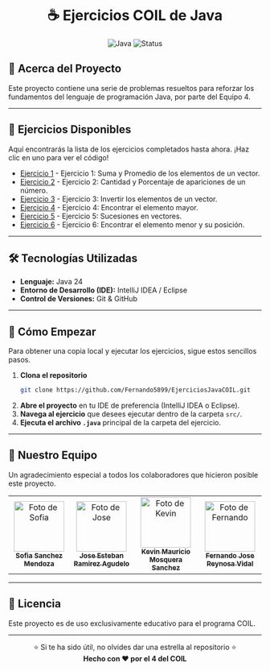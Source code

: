 <div align="center">

# ☕ Ejercicios COIL de Java

![Java](https://img.shields.io/badge/Java-ED8B00?style=for-the-badge&logo=openjdk&logoColor=white)
![Status](https://img.shields.io/badge/Estado-Activo-success?style=for-the-badge)

</div>

## 📖 Acerca del Proyecto
Este proyecto contiene una serie de problemas resueltos para reforzar los fundamentos del lenguaje de programación Java, por parte del Equipo 4.

---

## 🚀 Ejercicios Disponibles

Aquí encontrarás la lista de los ejercicios completados hasta ahora. ¡Haz clic en uno para ver el código!

* [Ejercicio 1](./src/ejercicio1/) - Ejercicio 1: Suma y Promedio de los elementos de un vector.
* [Ejercicio 2](./src/ejercicio2/) - Ejercicio 2: Cantidad y Porcentaje de apariciones de un número.
* [Ejercicio 3](./src/ejercicio3/) - Ejercicio 3: Invertir los elementos de un vector.
* [Ejercicio 4](./src/ejercicio4/) - Ejercicio 4: Encontrar el elemento mayor.
* [Ejercicio 5](./src/ejercicio5/) - Ejercicio 5: Sucesiones en vectores.
* [Ejercicio 6](./src/ejercicio6/) - Ejercicio 6: Encontrar el elemento menor y su posición.

---

## 🛠️ Tecnologías Utilizadas

* **Lenguaje:** Java 24
* **Entorno de Desarrollo (IDE):** IntelliJ IDEA / Eclipse
* **Control de Versiones:** Git & GitHub

---

## 🏁 Cómo Empezar

Para obtener una copia local y ejecutar los ejercicios, sigue estos sencillos pasos.

1.  **Clona el repositorio**
    ```sh
    git clone https://github.com/Fernando5899/EjerciciosJavaCOIL.git
    ```
2.  **Abre el proyecto** en tu IDE de preferencia (IntelliJ IDEA o Eclipse).
3.  **Navega al ejercicio** que desees ejecutar dentro de la carpeta `src/`.
4.  **Ejecuta el archivo `.java`** principal de la carpeta del ejercicio.

---

## 👥 Nuestro Equipo

Un agradecimiento especial a todos los colaboradores que hicieron posible este proyecto.

<table>
  <tr>
    <td align="center">
      <a href="https://github.com/USERNAME_SOFIA">
        <img src="https://avatars.githubusercontent.com/USERNAME_SOFIA" width="100px;" alt="Foto de Sofia"/>
        <br />
        <sub><b>Sofia Sanchez Mendoza</b></sub>
      </a>
    </td>
    <td align="center">
      <a href="https://github.com/USERNAME_JOSE">
        <img src="https://avatars.githubusercontent.com/USERNAME_JOSE" width="100px;" alt="Foto de Jose"/>
        <br />
        <sub><b>Jose Esteban Ramirez Agudelo</b></sub>
      </a>
    </td>
    <td align="center">
      <a href="https://github.com/USERNAME_KEVIN">
        <img src="https://avatars.githubusercontent.com/USERNAME_KEVIN" width="100px;" alt="Foto de Kevin"/>
        <br />
        <sub><b>Kevin Mauricio Mosquera Sanchez</b></sub>
      </a>
    </td>
    <td align="center">
      <a href="https://github.com/Fernando5899">
        <img src="https://github.com/Fernando5899.png" width="100px;" alt="Foto de Fernando"/>
        <br />
        <sub><b>Fernando Jose Reynosa Vidal</b></sub>
      </a>
    </td>
  </tr>
</table>

---

## 📝 Licencia

Este proyecto es de uso exclusivamente educativo para el programa COIL.

---

<p align="center">
  ⭐ Si te ha sido útil, no olvides dar una estrella al repositorio ⭐
  <br>
  <strong>Hecho con ❤️ por el 4 del COIL</strong>
</p>